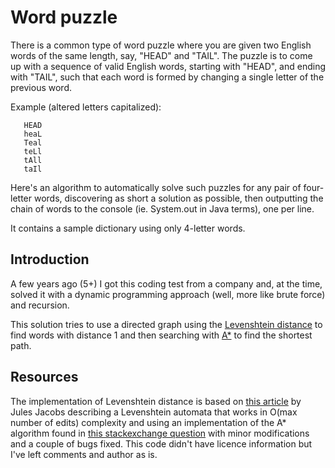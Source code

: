 # Word puzzle

There is a common type of word puzzle where you are given two English words of
the same length, say, "HEAD" and "TAIL". The puzzle is to come up with a
sequence of valid English words, starting with "HEAD", and ending with "TAIL",
such that each word is formed by changing a single letter of the previous word.

Example (altered letters capitalized):
 ```
    HEAD
    heaL
    Teal
    teLl
    tAll
    taIl
```

Here's an algorithm to automatically solve such puzzles for any pair of
four-letter words, discovering as short a solution as possible, then outputting
the chain of words to the console (ie. System.out in Java terms), one per line.

It contains a sample dictionary using only 4-letter words.

## Introduction
A few years ago (5+) I got this coding test from a company and, at the time, 
solved it with a dynamic programming approach (well, more like brute force)
and recursion.

This solution tries to use a directed graph using the [Levenshtein distance](https://en.wikipedia.org/wiki/Levenshtein_distance)
to find words with distance 1 and then searching with [A*](https://en.wikipedia.org/wiki/A*_search_algorithm) 
to find the shortest path.

## Resources
The implementation of Levenshtein distance is based on [this article](http://julesjacobs.github.io/2015/06/17/disqus-levenshtein-simple-and-fast.html)
by Jules Jacobs describing a Levenshtein automata that works in O(max number of edits)
complexity and using an implementation of the A* algorithm found in [this stackexchange question](http://codereview.stackexchange.com/questions/38376/a-search-algorithm)
with minor modifications and a couple of bugs fixed. This code didn't have licence
information but I've left comments and author as is.
